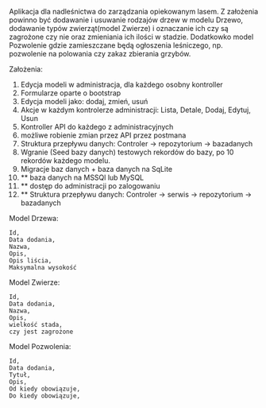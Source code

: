 Aplikacja dla nadleśnictwa do zarządzania opiekowanym lasem. Z założenia powinno być dodawanie i usuwanie rodzajów drzew w modelu Drzewo, dodawanie typów zwierząt(model Zwierze) i oznaczanie ich czy są zagrożone czy nie oraz zmieniania ich ilości w stadzie. Dodatkowko model Pozwolenie gdzie zamieszczane będą ogłoszenia leśniczego, np. pozwolenie na polowania czy zakaz zbierania grzybów.

Założenia:
1. Edycja modeli w administracja, dla każdego osobny kontroller
2. Formularze oparte o bootstrap
3. Edycja modeli jako: dodaj, zmień, usuń
4. Akcje w każdym kontrolerze administracji: Lista, Detale, Dodaj, Edytuj, Usun
5. Kontroller API do każdego z administracyjnych
6. możliwe robienie zmian przez API przez postmana
7. Struktura przepływu danych: Controler -> repozytorium -> bazadanych
8. Wgranie (Seed bazy danych) testowych rekordów do bazy, po 10 rekordów każdego modelu.
9. Migracje baz danych + baza danych na SqLite
10. ** baza danych na MSSQl lub MySQL
11. ** dostęp do administracji po zalogowaniu
12. ** Struktura przepływu danych: Controler -> serwis -> repozytorium -> bazadanych

Model Drzewa:

    Id,
    Data dodania,
    Nazwa,
    Opis,
    Opis liścia,
    Maksymalna wysokość

Model Zwierze:

    Id,
    Data dodania,
    Nazwa,
    Opis,
    wielkość stada,
    czy jest zagrożone

Model Pozwolenia:

    Id,
    Data dodania,
    Tytuł,
    Opis,
    Od kiedy obowiązuje,
    Do kiedy obowiązuje,